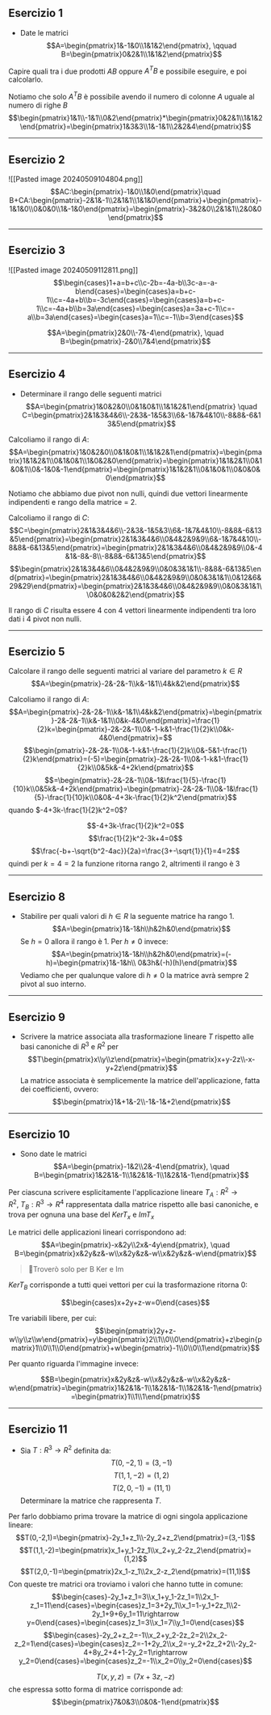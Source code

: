 ## Esercizio 1
- Date le matrici
$$A=\begin{pmatrix}1&-1&0\\1&1&2\end{pmatrix}, \qquad B=\begin{pmatrix}0&2&1\\1&1&2\end{pmatrix}$$

Capire quali tra i due prodotti $AB$ oppure $A^TB$ e possibile eseguire, e poi calcolarlo.

Notiamo che solo $A^TB$ è possibile avendo il numero di colonne $A$ uguale al numero di righe $B$
$$\begin{pmatrix}1&1\\-1&1\\0&2\end{pmatrix}*\begin{pmatrix}0&2&1\\1&1&2\end{pmatrix}=\begin{pmatrix}1&3&3\\1&-1&1\\2&2&4\end{pmatrix}$$

--- 
## Esercizio 2
![[Pasted image 20240509104804.png]]
$$AC:\begin{pmatrix}-1&0\\1&0\end{pmatrix}\quad B+CA:\begin{pmatrix}-2&1&-1\\2&1&1\\1&1&0\end{pmatrix}+\begin{pmatrix}-1&1&0\\0&0&0\\1&-1&0\end{pmatrix}=\begin{pmatrix}-3&2&0\\2&1&1\\2&0&0\end{pmatrix}$$

---
## Esercizio 3
![[Pasted image 20240509112811.png]]
$$\begin{cases}1+a=b+c\\c-2b=-4a-b\\3c-a=-a-b\end{cases}=\begin{cases}a=b+c-1\\c=-4a+b\\b=-3c\end{cases}=\begin{cases}a=b+c-1\\c=-4a+b\\b=3a\end{cases}=\begin{cases}a=3a+c-1\\c=-a\\b=3a\end{cases}=\begin{cases}a=1\\c=-1\\b=3\end{cases}$$

$$A=\begin{pmatrix}2&0\\-7&-4\end{pmatrix}, \quad B=\begin{pmatrix}-2&0\\7&4\end{pmatrix}$$

--- 
## Esercizio 4
- Determinare il rango delle seguenti matrici
$$A=\begin{pmatrix}1&0&2&0\\0&1&0&1\\1&1&2&1\end{pmatrix} \quad C=\begin{pmatrix}2&1&3&4&6\\-2&3&-1&5&3\\6&-1&7&4&10\\-8&8&-6&13&5\end{pmatrix}$$

Calcoliamo il rango di $A$:
$$A=\begin{pmatrix}1&0&2&0\\0&1&0&1\\1&1&2&1\end{pmatrix}=\begin{pmatrix}1&1&2&1\\0&1&0&1\\1&0&2&0\end{pmatrix}=\begin{pmatrix}1&1&2&1\\0&1&0&1\\0&-1&0&-1\end{pmatrix}=\begin{pmatrix}1&1&2&1\\0&1&0&1\\0&0&0&0\end{pmatrix}$$

Notiamo che abbiamo due pivot non nulli, quindi due vettori linearmente indipendenti e rango della matrice = 2.

Calcoliamo il rango di $C$:
$$C=\begin{pmatrix}2&1&3&4&6\\-2&3&-1&5&3\\6&-1&7&4&10\\-8&8&-6&13&5\end{pmatrix}=\begin{pmatrix}2&1&3&4&6\\0&4&2&9&9\\6&-1&7&4&10\\-8&8&-6&13&5\end{pmatrix}=\begin{pmatrix}2&1&3&4&6\\0&4&2&9&9\\0&-4&1&-8&-8\\-8&8&-6&13&5\end{pmatrix}$$
$$\begin{pmatrix}2&1&3&4&6\\0&4&2&9&9\\0&0&3&1&1\\-8&8&-6&13&5\end{pmatrix}=\begin{pmatrix}2&1&3&4&6\\0&4&2&9&9\\0&0&3&1&1\\0&12&6&29&29\end{pmatrix}=\begin{pmatrix}2&1&3&4&6\\0&4&2&9&9\\0&0&3&1&1\\0&0&0&2&2\end{pmatrix}$$

Il rango di $C$ risulta essere 4 con 4 vettori linearmente indipendenti tra loro dati i 4 pivot non nulli.

---

## Esercizio 5
Calcolare il rango delle seguenti matrici al variare del parametro $k \in R$
$$A=\begin{pmatrix}-2&-2&-1\\k&-1&1\\4&k&2\end{pmatrix}$$

Calcoliamo il rango di $A$:
$$A=\begin{pmatrix}-2&-2&-1\\k&-1&1\\4&k&2\end{pmatrix}=\begin{pmatrix}-2&-2&-1\\k&-1&1\\0&k-4&0\end{pmatrix}=\frac{1}{2}k=\begin{pmatrix}-2&-2&-1\\0&-1-k&1-\frac{1}{2}k\\0&k-4&0\end{pmatrix}=$$$$\begin{pmatrix}-2&-2&-1\\0&-1-k&1-\frac{1}{2}k\\0&-5&1-\frac{1}{2}k\end{pmatrix}=(-5)=\begin{pmatrix}-2&-2&-1\\0&-1-k&1-\frac{1}{2}k\\0&5k&-4+2k\end{pmatrix}$$$$=\begin{pmatrix}-2&-2&-1\\0&-1&\frac{1}{5}-\frac{1}{10}k\\0&5k&-4+2k\end{pmatrix}=\begin{pmatrix}-2&-2&-1\\0&-1&\frac{1}{5}-\frac{1}{10}k\\0&0&-4+3k-\frac{1}{2}k^2\end{pmatrix}$$
quando $-4+3k-\frac{1}{2}k^2=0$?

$$-4+3k-\frac{1}{2}k^2=0$$
$$\frac{1}{2}k^2-3k+4=0$$
$$\frac{-b+-\sqrt{b^2-4ac}}{2a}=\frac{3+-\sqrt{1}}{1}=4=2$$
quindi per $k=4=2$ la funzione ritorna rango 2, altrimenti il rango è 3

---
## Esercizio 8
- Stabilire per quali valori di $h \in R$ la seguente matrice ha rango $1$.
$$A=\begin{pmatrix}1&-1&h\\h&2h&0\end{pmatrix}$$
Se $h=0$ allora il rango è 1. Per $h\neq0$ invece:
$$A=\begin{pmatrix}1&-1&h\\h&2h&0\end{pmatrix}=(-h)=\begin{pmatrix}1&-1&h\\ 0&3h&(-h)(h)\end{pmatrix}$$
Vediamo che per qualunque valore di $h\neq0$ la matrice avrà sempre 2 pivot al suo interno.

--- 

## Esercizio 9
- Scrivere la matrice associata alla trasformazione lineare $T$ rispetto alle basi canoniche di $R^3$ e $R^2$ per
$$T\begin{pmatrix}x\\y\\z\end{pmatrix}=\begin{pmatrix}x+y-2z\\-x-y+2z\end{pmatrix}$$
La matrice associata è semplicemente la matrice dell'applicazione, fatta dei coefficienti, ovvero:
$$\begin{pmatrix}1&+1&-2\\-1&-1&+2\end{pmatrix}$$
--- 
## Esercizio 10
- Sono date le matrici
$$A=\begin{pmatrix}-1&2\\2&-4\end{pmatrix}, \quad B=\begin{pmatrix}1&2&1&-1\\1&2&1&-1\\1&2&1&-1\end{pmatrix}$$

Per ciascuna scrivere esplicitamente l'applicazione lineare $T_A:R^2\rightarrow R^2,\:T_B:R^3\rightarrow R^4$ rappresentata dalla matrice rispetto alle basi canoniche, e trova per ognuna una base del $KerT_x$ e $ImT_x$

Le matrici delle applicazioni lineari corrispondono ad:
$$A=\begin{pmatrix}-x&2y\\2x&-4y\end{pmatrix}, \quad B=\begin{pmatrix}x&2y&z&-w\\x&2y&z&-w\\x&2y&z&-w\end{pmatrix}$$

>📝Troverò solo per B Ker e Im

$KerT_B$ corrisponde a tutti quei vettori per cui la trasformazione ritorna $0$:

$$\begin{cases}x+2y+z-w=0\end{cases}$$

Tre variabili libere, per cui:
$$\begin{pmatrix}2y+z-w\\y\\z\\w\end{pmatrix}=y\begin{pmatrix}2\\1\\0\\0\end{pmatrix}+z\begin{pmatrix}1\\0\\1\\0\end{pmatrix}+w\begin{pmatrix}-1\\0\\0\\1\end{pmatrix}$$

Per quanto riguarda l'immagine invece:

$$B=\begin{pmatrix}x&2y&z&-w\\x&2y&z&-w\\x&2y&z&-w\end{pmatrix}=\begin{pmatrix}1&2&1&-1\\1&2&1&-1\\1&2&1&-1\end{pmatrix}=\begin{pmatrix}1\\1\\1\end{pmatrix}$$

---
## Esercizio 11
- Sia $T:R^3\rightarrow R^2$ definita da:
$$T(0,-2,1)=(3,-1)$$
$$T(1,1,-2)=(1,2)$$
$$T(2,0,-1)=(11,1)$$
Determinare la matrice che rappresenta $T$.

Per farlo dobbiamo prima trovare la matrice di ogni singola applicazione lineare:
$$T(0,-2,1)=\begin{pmatrix}-2y_1+z_1\\-2y_2+z_2\end{pmatrix}=(3,-1)$$
$$T(1,1,-2)=\begin{pmatrix}x_1+y_1-2z_1\\x_2+y_2-2z_2\end{pmatrix}=(1,2)$$
$$T(2,0,-1)=\begin{pmatrix}2x_1-z_1\\2x_2-z_2\end{pmatrix}=(11,1)$$
Con queste tre matrici ora troviamo i valori che hanno tutte in comune:
$$\begin{cases}-2y_1+z_1=3\\x_1+y_1-2z_1=1\\2x_1-z_1=11\end{cases}=\begin{cases}z_1=3+2y_1\\x_1=1-y_1+2z_1\\2-2y_1+9+6y_1=11\rightarrow y=0\end{cases}=\begin{cases}z_1=3\\x_1=7\\y_1=0\end{cases}$$
$$\begin{cases}-2y_2+z_2=-1\\x_2+y_2-2z_2=2\\2x_2-z_2=1\end{cases}=\begin{cases}z_2=-1+2y_2\\x_2=-y_2+2z_2+2\\-2y_2-4+8y_2+4+1-2y_2=1\rightarrow y_2=0\end{cases}=\begin{cases}z_2=-1\\x_2=0\\y_2=0\end{cases}$$

$$T(x,y,z)=(7x+3z,-z)$$
che espressa sotto forma di matrice corrisponde ad:
$$\begin{pmatrix}7&0&3\\0&0&-1\end{pmatrix}$$
